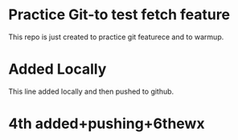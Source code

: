 # Practice Git-to test fetch feature
This repo is just created to practice git featurece and to warmup.

# Added Locally
This line added locally and then pushed to github.

# 4th added+pushing+6thewx
